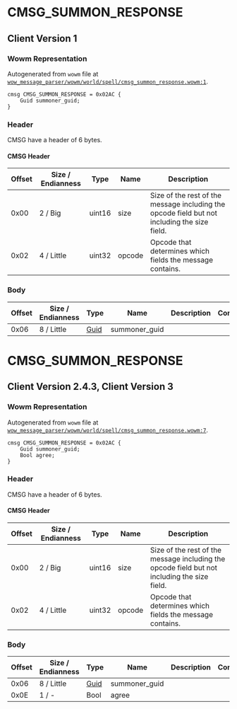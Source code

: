 # CMSG_SUMMON_RESPONSE

## Client Version 1

### Wowm Representation

Autogenerated from `wowm` file at [`wow_message_parser/wowm/world/spell/cmsg_summon_response.wowm:1`](https://github.com/gtker/wow_messages/tree/main/wow_message_parser/wowm/world/spell/cmsg_summon_response.wowm#L1).
```rust,ignore
cmsg CMSG_SUMMON_RESPONSE = 0x02AC {
    Guid summoner_guid;
}
```
### Header

CMSG have a header of 6 bytes.

#### CMSG Header

| Offset | Size / Endianness | Type   | Name   | Description |
| ------ | ----------------- | ------ | ------ | ----------- |
| 0x00   | 2 / Big           | uint16 | size   | Size of the rest of the message including the opcode field but not including the size field.|
| 0x02   | 4 / Little        | uint32 | opcode | Opcode that determines which fields the message contains.|

### Body

| Offset | Size / Endianness | Type | Name | Description | Comment |
| ------ | ----------------- | ---- | ---- | ----------- | ------- |
| 0x06 | 8 / Little | [Guid](../spec/packed-guid.md) | summoner_guid |  |  |

# CMSG_SUMMON_RESPONSE

## Client Version 2.4.3, Client Version 3

### Wowm Representation

Autogenerated from `wowm` file at [`wow_message_parser/wowm/world/spell/cmsg_summon_response.wowm:7`](https://github.com/gtker/wow_messages/tree/main/wow_message_parser/wowm/world/spell/cmsg_summon_response.wowm#L7).
```rust,ignore
cmsg CMSG_SUMMON_RESPONSE = 0x02AC {
    Guid summoner_guid;
    Bool agree;
}
```
### Header

CMSG have a header of 6 bytes.

#### CMSG Header

| Offset | Size / Endianness | Type   | Name   | Description |
| ------ | ----------------- | ------ | ------ | ----------- |
| 0x00   | 2 / Big           | uint16 | size   | Size of the rest of the message including the opcode field but not including the size field.|
| 0x02   | 4 / Little        | uint32 | opcode | Opcode that determines which fields the message contains.|

### Body

| Offset | Size / Endianness | Type | Name | Description | Comment |
| ------ | ----------------- | ---- | ---- | ----------- | ------- |
| 0x06 | 8 / Little | [Guid](../spec/packed-guid.md) | summoner_guid |  |  |
| 0x0E | 1 / - | Bool | agree |  |  |


